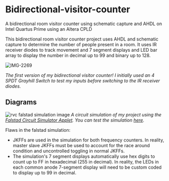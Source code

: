 # Bidirectional-visitor-counter
A bidirectional room visitor counter using schematic capture and AHDL on Intel Quartus Prime using an Altera CPLD

This bidirectional room visitor counter project uses AHDL and schematic capture to determine
the number of people present in a room. It uses IR receiver diodes to track movement and 
7 segment displays and LED bar array to display the number in decimal up to 99 and binary up to 128.

![IMG-2269](https://user-images.githubusercontent.com/93152842/190866955-a8e2e8e3-35f2-4f4e-ba84-285f11c20661.JPG)

*The first version of my bidirectional visitor counter! I initially used an 4 SPDT Grayhill Switch to test my inputs before switching to the IR receiver diodes.*

## Diagrams

![rvc falstad simulation image ](https://user-images.githubusercontent.com/93152842/190582340-0d055351-ac4e-408a-bbf1-7210c309ace9.png)
*A circuit simulation of my project using the [Falstad Circuit Simulator Applet](https://www.falstad.com/circuit/). You can test the simulation [here](https://tinyurl.com/2f6r9hfl).*

Flaws in the falstad simulation:
- JKFFs are used in the simulation for both frequency counters. In reality, master slave JKFFs must be used
  to account for the race around condition and uncontrolled toggling in normal JKFFs.
- The simulation's 7 segment displays automatically use hex digits to count up to FF in hexadecimal 
  (255 in decimal). In reality, the LEDs in each common anode 7-segment display will need to be 
  custom coded to display up to 99 in decimal.
